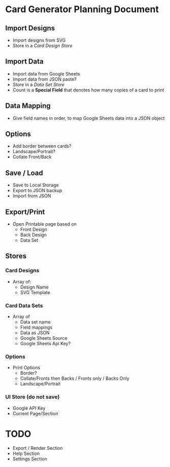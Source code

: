 # Card Generator Planning Document

## Import Designs
* Import designs from SVG
* Store in a *Card Design Store*

## Import Data
* Import data from Google Sheets
* Import data from JSON paste?
* Store in a *Data Set Store*
* Count is a **Special Field** that denotes how many copies of a card to print

## Data Mapping
* Give field names in order, to map Google Sheets data into a JSON object


## Options
* Add border between cards?
* Landscape/Portrait?
* Collate Front/Back

## Save / Load
* Save to Local Storage
* Export to JSON backup
* Import from JSON

## Export/Print
* Open Printable page based on
  * Front Design
  * Back Design
  * Data Set

## Stores

### Card Designs
* Array of:
  * Design Name
  * SVG Template

### Card Data Sets
* Array of
  * Data set name
  * Field mappings
  * Data as JSON
  * Google Sheets Source
  * Google Sheets Api Key?

### Options
* Print Options
  * Border?
  * Collate/Fronts then Backs / Fronts only / Backs Only
  * Landscape/Portrait

### UI Store (do not save)
* Google API Key
* Current Page/Section

# TODO

* Export / Render Section
* Help Section
* Settings Section
